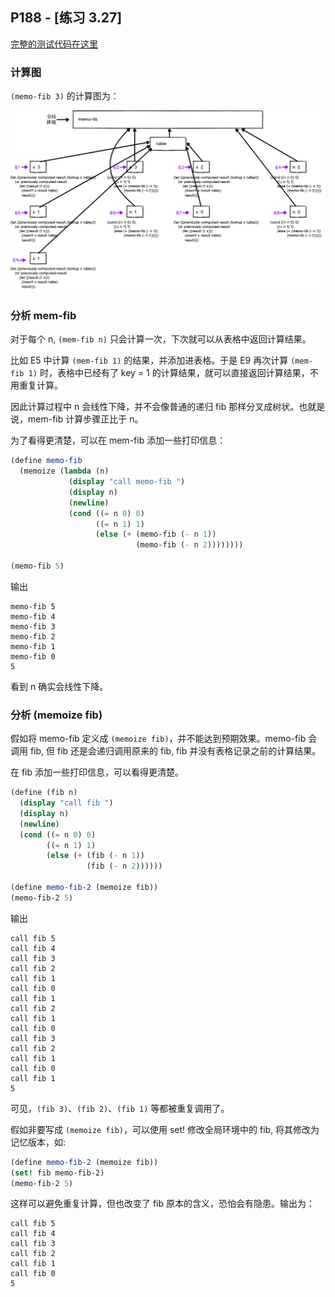 ## P188 - [练习 3.27]

[完整的测试代码在这里](./exercise_3_27.scm)

### 计算图

`(memo-fib 3)` 的计算图为：

<img src="./exercise_3_27.png"/>

### 分析 mem-fib

对于每个 n, `(mem-fib n)` 只会计算一次，下次就可以从表格中返回计算结果。

比如 E5 中计算 `(mem-fib 1)` 的结果，并添加进表格。于是 E9 再次计算 `(mem-fib 1)` 时，表格中已经有了 key = 1 的计算结果，就可以直接返回计算结果，不用重复计算。

因此计算过程中 n 会线性下降，并不会像普通的递归 fib 那样分叉成树状。也就是说，mem-fib 计算步骤正比于 n。

为了看得更清楚，可以在 mem-fib 添加一些打印信息：

``` Scheme
(define memo-fib
  (memoize (lambda (n)
             (display "call memo-fib ")
             (display n)
             (newline)
             (cond ((= n 0) 0)
                   ((= n 1) 1)
                   (else (+ (memo-fib (- n 1))
                            (memo-fib (- n 2))))))))

(memo-fib 5)
```
输出

```
memo-fib 5
memo-fib 4
memo-fib 3
memo-fib 2
memo-fib 1
memo-fib 0
5
```

看到 n 确实会线性下降。

### 分析 (memoize fib)

假如将 memo-fib 定义成 `(memoize fib)`，并不能达到预期效果。memo-fib 会调用 fib, 但 fib 还是会递归调用原来的 fib, fib 并没有表格记录之前的计算结果。

在 fib 添加一些打印信息，可以看得更清楚。

``` Scheme
(define (fib n)
  (display "call fib ")
  (display n)
  (newline)
  (cond ((= n 0) 0)
        ((= n 1) 1)
        (else (+ (fib (- n 1))
                 (fib (- n 2))))))

(define memo-fib-2 (memoize fib))
(memo-fib-2 5)
```

输出

```
call fib 5
call fib 4
call fib 3
call fib 2
call fib 1
call fib 0
call fib 1
call fib 2
call fib 1
call fib 0
call fib 3
call fib 2
call fib 1
call fib 0
call fib 1
5
```

可见，`(fib 3)`、`(fib 2)`、`(fib 1)` 等都被重复调用了。

假如非要写成 `(memoize fib)`，可以使用 set! 修改全局环境中的 fib, 将其修改为记忆版本，如:

``` Scheme
(define memo-fib-2 (memoize fib))
(set! fib memo-fib-2)
(memo-fib-2 5)
```

这样可以避免重复计算，但也改变了 fib 原本的含义，恐怕会有隐患。输出为：

```
call fib 5
call fib 4
call fib 3
call fib 2
call fib 1
call fib 0
5
```
